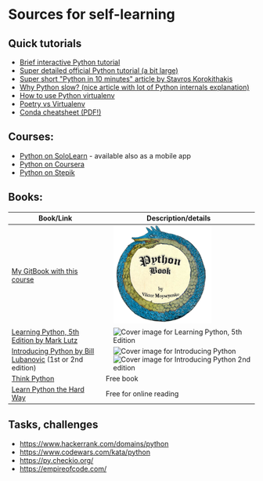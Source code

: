 # Sources for self-learning

## Quick tutorials


* [Brief interactive Python tutorial](http://www.learnpython.org/)
* [Super detailed official Python tutorial (a bit large)](https://docs.python.org/3/tutorial/)
* [Super short "Python in 10 minutes" article by Stavros Korokithakis](https://www.stavros.io/tutorials/python/)
* [Why Python slow? (nice article with lot of Python internals explanation)](https://jakevdp.github.io/blog/2014/05/09/why-python-is-slow/)
* [How to use Python virtualenv](https://pythonbasics.org/virtualenv/)
* [Poetry vs Virtualenv](https://www.the-analytics.club/virtualenv-alternative-for-python-dependency-management)
* [Conda cheatsheet (PDF!)](https://docs.conda.io/projects/conda/en/latest/_downloads/843d9e0198f2a193a3484886fa28163c/conda-cheatsheet.pdf)

## Courses:

* [Python on SoloLearn](https://www.sololearn.com/Play/Python#) - available also as a mobile app
* [Python on Coursera](https://www.coursera.org/course/pythonlearn)
* [Python on Stepik](https://stepik.org/course/512/syllabus)


## Books:

| Book/Link  | Description/details
|-------|-----------------------------
| [My GitBook with this course](https://yumedzi.gitbooks.io/python-book/content/) | <img src="../images/python_book_logo.png" alt="Python Book logo with Ouroboros" style="display:inline; margin-left: 15px;" width="200" height="200">
| [Learning Python, 5th Edition by Mark Lutz](https://www.oreilly.com/library/view/learning-python-5th/9781449355722/) | <img style="display:inline; margin-left: 15px;" src="https://learning.oreilly.com/library/cover/9781449355722/" alt="Cover image for Learning Python, 5th Edition" width="140" height="184">
| [Introducing Python by Bill Lubanovic](https://www.oreilly.com/library/view/introducing-python-2nd/9781492051374/) (1st or 2nd edition) | <img style="display:inline; margin-left: 15px;" src="https://learning.oreilly.com/library/cover/9781449361167/" alt="Cover image for Introducing Python" width="140" height="184"><img style="display:inline; margin-left: 15px;" src="https://learning.oreilly.com/library/cover/9781492051374/250w/" alt="Cover image for Introducing Python 2nd edition" width="140" height="184">
|[Think Python](http://greenteapress.com/wp/think-python/) | Free book
|[Learn Python the Hard Way](http://learnpythonthehardway.org/book/) | Free for online reading













## Tasks, challenges
* https://www.hackerrank.com/domains/python
* https://www.codewars.com/kata/python
* https://py.checkio.org/
* https://empireofcode.com/